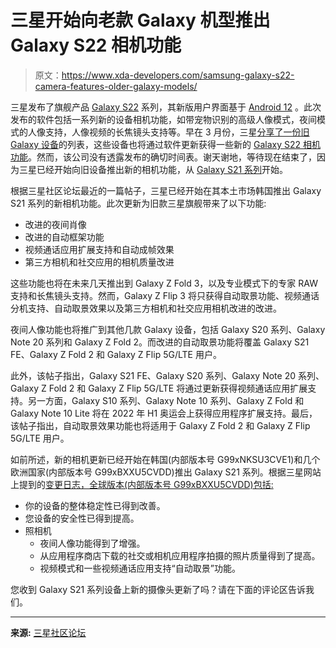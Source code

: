 # 三星开始向老款 Galaxy 机型推出 Galaxy S22 相机功能

> 原文：<https://www.xda-developers.com/samsung-galaxy-s22-camera-features-older-galaxy-models/>

三星发布了旗舰产品 [Galaxy S22](https://www.xda-developers.com/samsung-galaxy-s22-plus-review/) 系列，其新版用户界面基于 [Android 12](https://www.xda-developers.com/android-12/) 。此次发布的软件包括一系列新的设备相机功能，如带宠物识别的高级人像模式，夜间模式的人像支持，人像视频的长焦镜头支持等。早在 3 月份，三星[分享了一份旧 Galaxy 设备](https://www.xda-developers.com/samsung-devices-camera-features-one-ui-4/)的列表，这些设备也将通过软件更新获得一些新的 [Galaxy S22 相机功能](https://www.xda-developers.com/samsung-galaxy-s22-camera-features/)。然而，该公司没有透露发布的确切时间表。谢天谢地，等待现在结束了，因为三星已经开始向旧设备推出新的相机功能，从 [Galaxy S21 系列](https://www.xda-developers.com/samsung-galaxy-s21/)开始。

根据三星社区论坛最近的一篇帖子，三星已经开始在其本土市场韩国推出 Galaxy S21 系列的新相机功能。此次更新为旧款三星旗舰带来了以下功能:

*   改进的夜间肖像
*   改进的自动框架功能
*   视频通话应用扩展支持和自动成帧效果
*   第三方相机和社交应用的相机质量改进

这些功能也将在未来几天推出到 Galaxy Z Fold 3，以及专业模式下的专家 RAW 支持和长焦镜头支持。然而，Galaxy Z Flip 3 将只获得自动取景功能、视频通话分机支持、自动取景效果以及第三方相机和社交应用相机改进的改进。

夜间人像功能也将推广到其他几款 Galaxy 设备，包括 Galaxy S20 系列、Galaxy Note 20 系列和 Galaxy Z Fold 2。而改进的自动取景功能将覆盖 Galaxy S21 FE、Galaxy Z Fold 2 和 Galaxy Z Flip 5G/LTE 用户。

此外，该帖子指出，Galaxy S21 FE、Galaxy S20 系列、Galaxy Note 20 系列、Galaxy Z Fold 2 和 Galaxy Z Flip 5G/LTE 将通过更新获得视频通话应用扩展支持。另一方面，Galaxy S10 系列、Galaxy Note 10 系列、Galaxy Z Fold 和 Galaxy Note 10 Lite 将在 2022 年 H1 奥运会上获得应用程序扩展支持。最后，该帖子指出，自动取景效果功能也将适用于 Galaxy Z Fold 2 和 Galaxy Z Flip 5G/LTE 用户。

如前所述，新的相机更新已经开始在韩国(内部版本号 G99xNKSU3CVE1)和几个欧洲国家(内部版本号 G99xBXXU5CVDD)推出 Galaxy S21 系列。根据三星网站上提到的[变更日志，全球版本(内部版本号 G99xBXXU5CVDD)包括:](https://doc.samsungmobile.com/SM-G991B/DBT/doc.html)

*   你的设备的整体稳定性已得到改善。
*   您设备的安全性已得到提高。
*   照相机
    *   夜间人像功能得到了增强。
    *   从应用程序商店下载的社交或相机应用程序拍摄的照片质量得到了提高。
    *   视频模式和一些视频通话应用支持“自动取景”功能。

您收到 Galaxy S21 系列设备上新的摄像头更新了吗？请在下面的评论区告诉我们。

* * *

**来源:** [三星社区论坛](https://r1.community.samsung.com/t5/%EA%B0%A4%EB%9F%AD%EC%8B%9C-s/5%EC%9B%94-%EC%B9%B4%EB%A9%94%EB%9D%BC-%EC%86%8C%ED%94%84%ED%8A%B8%EC%9B%A8%EC%96%B4-%EC%97%85%EB%8D%B0%EC%9D%B4%ED%8A%B8-%EB%82%B4%EC%9A%A9%EC%9D%84-%EC%86%8C%EA%B0%9C-%EB%93%9C%EB%A6%BD%EB%8B%88%EB%8B%A4/td-p/16664805)